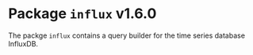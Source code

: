 # Package `influx` v1.6.0

The packge `influx` contains a query builder for the time series database InfluxDB.
